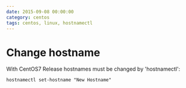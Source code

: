 ```yaml
--- 
date: 2015-09-08 00:00:00
category: centos
tags: centos, linux, hostnamectl
---
```


# Change hostname

With CentOS7 Release hostnames must be changed by 'hostnamectl':

    hostnamectl set-hostname "New Hostname"